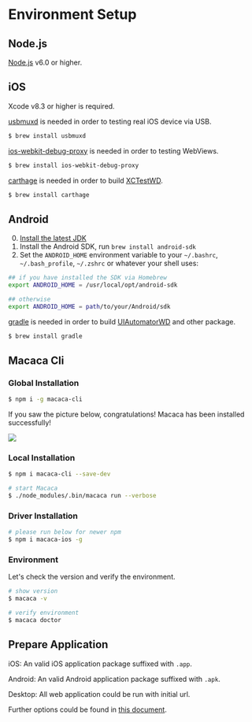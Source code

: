 # Environment Setup

## Node.js

[Node.js](https://nodejs.org/) v6.0 or higher.

## iOS

Xcode v8.3 or higher is required.

[usbmuxd](//github.com/libimobiledevice/usbmuxd) is needed in order to testing real iOS device via USB.

``` bash
$ brew install usbmuxd
```

[ios-webkit-debug-proxy](//github.com/google/ios-webkit-debug-proxy) is needed in order to testing WebViews.

``` bash
$ brew install ios-webkit-debug-proxy
```

[carthage](//github.com/Carthage/Carthage) is needed in order to build [XCTestWD](//github.com/macacajs/XCTestWD).

``` bash
$ brew install carthage
```

## Android

0. [Install the latest JDK](http://www.oracle.com/technetwork/java/javase/downloads/jdk8-downloads-2133151.html)
0. Install the Android SDK, run `brew install android-sdk`
0. Set the `ANDROID_HOME` environment variable to your `~/.bashrc`, `~/.bash_profile`, `~/.zshrc` or whatever your shell uses:

``` bash
## if you have installed the SDK via Homebrew
export ANDROID_HOME = /usr/local/opt/android-sdk

## otherwise
export ANDROID_HOME = path/to/your/Android/sdk
```

[gradle](https://gradle.org) is needed in order to build [UIAutomatorWD](//github.com/macacajs/UIAutomatorWD) and other package.

``` bash
$ brew install gradle
```

## Macaca Cli

### Global Installation

``` bash
$ npm i -g macaca-cli
```

If you saw the picture below, congratulations! Macaca has been installed successfully!

![](http://ww4.sinaimg.cn/large/6d308bd9gw1faie2w55hnj20rs0ov4fu.jpg)

### Local Installation

``` bash
$ npm i macaca-cli --save-dev

# start Macaca
$ ./node_modules/.bin/macaca run --verbose
```

### Driver Installation

``` bash
# please run below for newer npm
$ npm i macaca-ios -g
```

### Environment

Let's check the version and verify the environment.

``` bash
# show version
$ macaca -v

# verify environment
$ macaca doctor
```

## Prepare Application

iOS: An valid iOS application package suffixed with `.app`.

Android: An valid Android application package suffixed with `.apk`.

Desktop: All web application could be run with initial url.

Further options could be found in [this document](./cli-usage).

